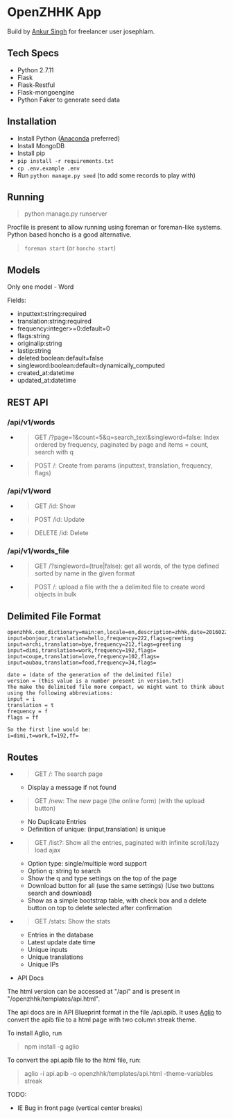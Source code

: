 # OpenZHHK App

Build by [Ankur Singh](ankur13019@iiitd.ac.in) for freelancer user josephlam.

## Tech Specs

- Python 2.7.11
- Flask
- Flask-Restful
- Flask-mongoengine
- Python Faker to generate seed data

## Installation

- Install Python ([Anaconda](https://www.continuum.io/anaconda) preferred)
- Install MongoDB
- Install pip
- `pip install -r requirements.txt`
- `cp .env.example .env`
- Run `python manage.py seed` (to add some records to play with)

## Running

> python manage.py runserver

Procfile is present to allow running using foreman or foreman-like systems. Python based honcho is a good alternative.

> `foreman start` (or `honcho start`)

## Models

Only one model - Word

Fields:

- inputtext:string:required
- translation:string:required
- frequency:integer>=0:default=0
- flags:string
- originalip:string
- lastip:string
- deleted:boolean:default=false
- singleword:boolean:default=dynamically_computed
- created_at:datetime
- updated_at:datetime

## REST API

### /api/v1/words

- > GET /?page=1&count=5&q=search_text&singleword=false: Index ordered by frequency, paginated by page and items = count, search with q
- > POST /: Create from params (inputtext, translation, frequency, flags)

### /api/v1/word

- > GET /id: Show
- > POST /id: Update
- > DELETE /id: Delete

### /api/v1/words_file

- > GET /?singleword=(true|false): get all words, of the type defined sorted by name in the given format
- > POST /: upload a file with the a delimited file to create word objects in bulk

## Delimited File Format

```
openzhhk.com,dictionary=main:en,locale=en,description=zhhk,date=20160224,version=47 
input=bonjour,translation=hello,frequency=222,flags=greeting
input=archi,translation=bye,frequency=212,flags=greeting
input=dimi,translation=work,frequency=192,flags=
input=coupe,translation=love,frequency=102,flags=
input=aubau,translation=food,frequency=34,flags=

date = (date of the generation of the delimited file)
version = (this value is a number present in version.txt)
The make the delimited file more compact, we might want to think about using the following abbreviations:
input = i
translation = t
frequency = f
flags = ff

So the first line would be:
i=dimi,t=work,f=192,ff=
```

## Routes

- > GET /: The search page
    - Display a message if not found
- > GET /new: The new page (the online form) (with the upload button)
    - No Duplicate Entries
    - Definition of unique: (input,translation) is unique
- > GET /list?: Show all the entries, paginated with infinite scroll/lazy load ajax
    - Option type: single/multiple word support
    - Option q: string to search
    - Show the q and type settings on the top of the page
    - Download button for all (use the same settings) (Use two buttons search and download)
    - Show as a simple bootstrap table, with check box and a delete button on top to delete selected after confirmation
- > GET /stats: Show the stats 
    - Entries in the database
    - Latest update date time
    - Unique inputs
    - Unique translations
    - Unique IPs

- API Docs

The html version can be accessed at "/api" and is present in "/openzhhk/templates/api.html". 

The api docs are in API Blueprint format in the file /api.apib. It uses [Aglio](https://github.com/danielgtaylor/aglio) to convert the apib file to a html page with two column streak theme. 

To install Aglio, run 

> npm install -g aglio

To convert the api.apib file to the html file, run:

> aglio -i api.apib -o openzhhk/templates/api.html -theme-variables streak

TODO:

- IE Bug in front page (vertical center breaks)


